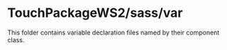 # TouchPackageWS2/sass/var

This folder contains variable declaration files named by their component class.
